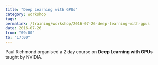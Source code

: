 ```yaml
---
title: "Deep Learning with GPUs"
category: workshop
tags:
permalink: /training/workshop/2016-07-26-deep-learning-with-gpus
date: 2016-07-26
from: "09:00"
to: "17:00"
---
```


Paul Richmond organised a 2 day course on **Deep Learning with GPUs** taught by NVIDIA.